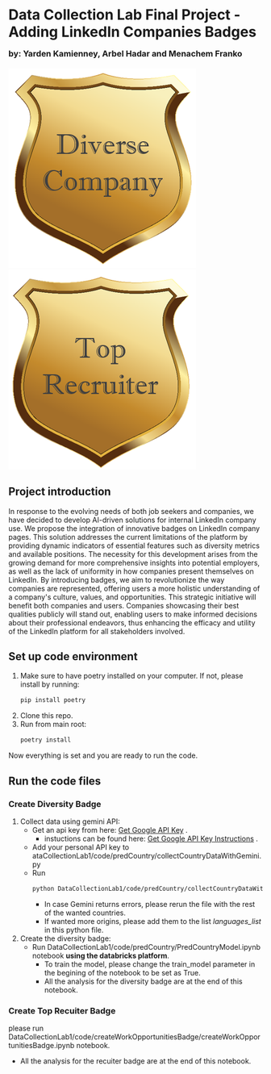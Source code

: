 # Data Collection Lab Final Project - Adding LinkedIn Companies Badges <br> <small><small><sub>by: Yarden Kamienney, Arbel Hadar and Menachem Franko</sub></small></small>

![diverse company badge](./DataCollectionLab1/data/readmeAdds/diverseCompanyBadge.png)  ![top recuiter badge](./DataCollectionLab1/data/readmeAdds/recuiterBadge.png)

## Project introduction
In response to the evolving needs of both job seekers and companies, we have decided to develop AI-driven solutions for internal LinkedIn company use. We propose the integration of innovative badges on LinkedIn company pages. This solution addresses the current limitations of the platform by providing dynamic indicators of essential features such as diversity metrics and available positions. The necessity for this development arises from the growing demand for more comprehensive insights into potential employers, as well as the lack of uniformity in how companies present themselves on LinkedIn. By introducing badges, we aim to revolutionize the way companies are represented, offering users a more holistic understanding of a company's culture, values, and opportunities. This strategic initiative will benefit both companies and users. Companies showcasing their best qualities publicly will stand out, enabling users to make informed decisions about their professional endeavors, thus enhancing the efficacy and utility of the LinkedIn platform for all stakeholders involved.

## Set up code environment
1. Make sure to have poetry installed on your computer. 
If not, please install by running:
    ```bash
    pip install poetry
    ```
2. Clone this repo.
3. Run from main root:
    ```bash
    poetry install
    ```
Now everything is set and you are ready to run the code.

## Run the code files

### Create Diversity Badge
1. Collect data using gemini API:
    * Get an api key from here: [Get Google API Key](https://aistudio.google.com/app/apikey?hl=he) .
        * instuctions can be found here: [Get Google API Key Instructions](https://ai.google.dev/tutorials/get_started_web) . 
    * Add your personal API key to ataCollectionLab1/code/predCountry/collectCountryDataWithGemini.py
    * Run 
        ```bash
        python DataCollectionLab1/code/predCountry/collectCountryDataWithGemini.py
        ```
        * In case Gemini returns errors, please rerun the file with the rest of the wanted countries. 
        * If wanted more origins, please add them to the list *languages_list* in this python file.
2. Create the diversity badge:
    * Run DataCollectionLab1/code/predCountry/PredCountryModel.ipynb notebook **using the databricks platform**.
        * To train the model, please change the train_model parameter in the begining of the notebook to be set as True.
        * All the analysis for the diversity badge are at the end of this notebook. 

### Create Top Recuiter Badge
please run DataCollectionLab1/code/createWorkOpportunitiesBadge/createWorkOpportunitiesBadge.ipynb notebook.
* All the analysis for the recuiter badge are at the end of this notebook. 


